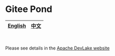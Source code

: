 # Gitee Pond

<div align="center">

| [English](README.md) | [中文](README-zh-CN.md) |
|----------------------|-----------------------|

</div>

<br>

Please see details in the [Apache DevLake website](https://devlake.apache.org/docs/Plugins/gitee)